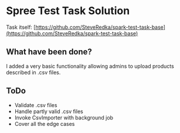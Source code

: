 # Spree Test Task Solution

Task itself: [https://github.com/SteveRedka/spark-test-task-base](https://github.com/SteveRedka/spark-test-task-base)

## What have been done?
I added a very basic functionality allowing admins to upload products described in .csv files.

## ToDo
* Validate .csv files
* Handle partly valid .csv files
* Invoke CsvImporter with background job
* Cover all the edge cases
